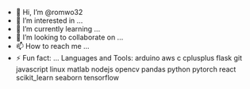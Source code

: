 - 👋 Hi, I’m @romwo32
- 👀 I’m interested in ...
- 🌱 I’m currently learning ...
- 💞️ I’m looking to collaborate on ...
- 📫 How to reach me ...
- ⚡ Fun fact: ...
Languages and Tools:
arduino aws c cplusplus flask git javascript linux matlab nodejs opencv pandas python pytorch react scikit_learn seaborn tensorflow
